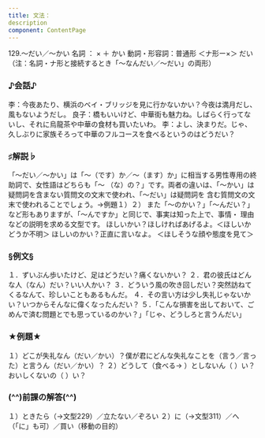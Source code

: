 ```yaml
---
title: 文法：
description
component: ContentPage
---
```



129.～だい／～かい
名詞 ： × ＋ かい
動詞・形容詞：普通形 ＜ナ形ー×＞ だい
（注：名詞・ナ形と接続するとき「～なんだい／～だい」の両形）
### ♪会話♪
李：今夜あたり、横浜のベイ・ブリッジを見に行かないかい？今夜は満月だし、風もないようだし。 良子：橋もいいけど、中華街も魅力ね。しばらく行ってないし、それに烏龍茶や中華の食材も買いたいわ。
李：よし、決まりだ。じゃ、久しぶりに家族そろって中華のフルコースを食べるというのはどうだい？
### ♯解説♭
「～だい／～かい」は「～（です）か／～（ます）か」に相当する男性専用の終助詞で、女性語はどちらも「～
（な）の？」です。両者の違いは、「～かい」は疑問詞を含まない質問文の文末で使われ、「～だい」は疑問詞を 含む質問文の文末で使われることでしょう。→例題１）２）
また「～のかい？」「～んだい？」など形もありますが、「～んですか」と同じで、事実は知った上で、事情・ 理由などの説明を求める文型です。
ほしいかい？ほしければあげるよ。＜ほしいかどうか不明＞ ほしいのかい？正直に言いなよ。 ＜ほしそうな顔や態度を見て＞
### §例文§
１．ずいぶん歩いたけど、足はどうだい？痛くないかい？
２．君の彼氏はどんな人（なん）だい？いい人かい？
３．どういう風の吹き回しだい？突然訪ねてくるなんて、珍しいこともあるもんだ。
４．その言い方は少し失礼じゃないかい？いつからそんなに偉くなったんだい？
５．「こんな損害を出しておいて、ごめんで済む問題とでも思っているのかい？」「じゃ、どうしろと言うんだい」
### ★例題★
１）どこが失礼なん（だい／かい）？僕が君にどんな失礼なことを（言う／言った）と言うん（だい／かい）？
２）どうして（食べる→ ）としないん（ ）い？おいしくないの（ ）い？
### (^^)前課の解答(^^)
１）ときたら（→文型229）／立たない／ぞろい
２）に（→文型311）／へ（「に」も可）／買い（移動の目的）
